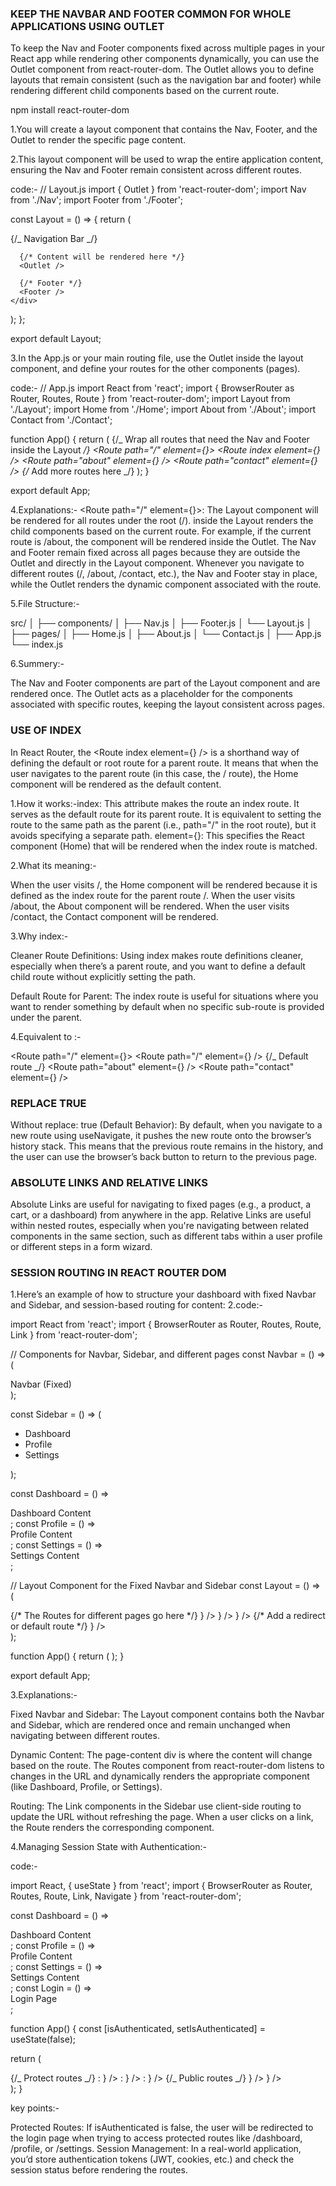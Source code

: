 ### KEEP THE NAVBAR AND FOOTER COMMON FOR WHOLE APPLICATIONS USING OUTLET

To keep the Nav and Footer components fixed across multiple pages in your React app while rendering other components dynamically, you can use the Outlet component from react-router-dom. The Outlet allows you to define layouts that remain consistent (such as the navigation bar and footer) while rendering different child components based on the current route.

npm install react-router-dom

1.You will create a layout component that contains the Nav, Footer, and the Outlet to render the specific page content.

2.This layout component will be used to wrap the entire application content, ensuring the Nav and Footer remain consistent across different routes.

code:-
// Layout.js
import { Outlet } from 'react-router-dom';
import Nav from './Nav';
import Footer from './Footer';

const Layout = () => {
return (

<div>
{/_ Navigation Bar _/}
<Nav />

      {/* Content will be rendered here */}
      <Outlet />

      {/* Footer */}
      <Footer />
    </div>

);
};

export default Layout;

3.In the App.js or your main routing file, use the Outlet inside the layout component, and define your routes for the other components (pages).

code:-
// App.js
import React from 'react';
import { BrowserRouter as Router, Routes, Route } from 'react-router-dom';
import Layout from './Layout';
import Home from './Home';
import About from './About';
import Contact from './Contact';

function App() {
return (
<Router>
<Routes>
{/_ Wrap all routes that need the Nav and Footer inside the Layout _/}
<Route path="/" element={<Layout />}>
<Route index element={<Home />} />
<Route path="about" element={<About />} />
<Route path="contact" element={<Contact />} />
{/_ Add more routes here _/}
</Route>
</Routes>
</Router>
);
}

export default App;

4.Explanations:-
<Route path="/" element={<Layout />}>: The Layout component will be rendered for all routes under the root (/).
<Outlet /> inside the Layout renders the child components based on the current route. For example, if the current route is /about, the <About /> component will be rendered inside the Outlet.
The Nav and Footer remain fixed across all pages because they are outside the Outlet and directly in the Layout component.
Whenever you navigate to different routes (/, /about, /contact, etc.), the Nav and Footer stay in place, while the Outlet renders the dynamic component associated with the route.

5.File Structure:-

src/
│
├── components/
│ ├── Nav.js
│ ├── Footer.js
│ └── Layout.js
│
├── pages/
│ ├── Home.js
│ ├── About.js
│ └── Contact.js
│
├── App.js
└── index.js

6.Summery:-

The Nav and Footer components are part of the Layout component and are rendered once.
The Outlet acts as a placeholder for the components associated with specific routes, keeping the layout consistent across pages.

### USE OF INDEX

In React Router, the <Route index element={<Home />} /> is a shorthand way of defining the default or root route for a parent route. It means that when the user navigates to the parent route (in this case, the / route), the Home component will be rendered as the default content.

1.How it works:-index: This attribute makes the route an index route. It serves as the default route for its parent route. It is equivalent to setting the route to the same path as the parent (i.e., path="/" in the root route), but it avoids specifying a separate path.
element={<Home />}: This specifies the React component (Home) that will be rendered when the index route is matched.

2.What its meaning:-

When the user visits /, the Home component will be rendered because it is defined as the index route for the parent route /.
When the user visits /about, the About component will be rendered.
When the user visits /contact, the Contact component will be rendered.

3.Why index:-

Cleaner Route Definitions: Using index makes route definitions cleaner, especially when there’s a parent route, and you want to define a default child route without explicitly setting the path.

Default Route for Parent: The index route is useful for situations where you want to render something by default when no specific sub-route is provided under the parent.

4.Equivalent to :-

<Route path="/" element={<Layout />}>
<Route path="/" element={<Home />} /> {/_ Default route _/}
<Route path="about" element={<About />} />
<Route path="contact" element={<Contact />} />
</Route>

### REPLACE TRUE

Without replace: true (Default Behavior):
By default, when you navigate to a new route using useNavigate, it pushes the new route onto the browser’s history stack. This means that the previous route remains in the history, and the user can use the browser’s back button to return to the previous page.

### ABSOLUTE LINKS AND RELATIVE LINKS

Absolute Links are useful for navigating to fixed pages (e.g., a product, a cart, or a dashboard) from anywhere in the app.
Relative Links are useful within nested routes, especially when you're navigating between related components in the same section, such as different tabs within a user profile or different steps in a form wizard.

### SESSION ROUTING IN REACT ROUTER DOM

1.Here’s an example of how to structure your dashboard with fixed Navbar and Sidebar, and session-based routing for content:
2.code:-

import React from 'react';
import { BrowserRouter as Router, Routes, Route, Link } from 'react-router-dom';

// Components for Navbar, Sidebar, and different pages
const Navbar = () => (

  <div className="navbar">Navbar (Fixed)</div>
);

const Sidebar = () => (

  <div className="sidebar">
    <ul>
      <li><Link to="/dashboard">Dashboard</Link></li>
      <li><Link to="/profile">Profile</Link></li>
      <li><Link to="/settings">Settings</Link></li>
    </ul>
  </div>
);

const Dashboard = () => <div>Dashboard Content</div>;
const Profile = () => <div>Profile Content</div>;
const Settings = () => <div>Settings Content</div>;

// Layout Component for the Fixed Navbar and Sidebar
const Layout = () => (

  <div className="layout">
    <Navbar />
    <div className="content">
      <Sidebar />
      <div className="page-content">
        {/* The Routes for different pages go here */}
        <Routes>
          <Route path="/dashboard" element={<Dashboard />} />
          <Route path="/profile" element={<Profile />} />
          <Route path="/settings" element={<Settings />} />
          {/* Add a redirect or default route */}
          <Route path="*" element={<Dashboard />} />
        </Routes>
      </div>
    </div>
  </div>
);

function App() {
return (
<Router>
<Layout />
</Router>
);
}

export default App;

3.Explanations:-

Fixed Navbar and Sidebar: The Layout component contains both the Navbar and Sidebar, which are rendered once and remain unchanged when navigating between different routes.

Dynamic Content: The page-content div is where the content will change based on the route. The Routes component from react-router-dom listens to changes in the URL and dynamically renders the appropriate component (like Dashboard, Profile, or Settings).

Routing: The Link components in the Sidebar use client-side routing to update the URL without refreshing the page. When a user clicks on a link, the Route renders the corresponding component.

4.Managing Session State with Authentication:-

code:-

import React, { useState } from 'react';
import { BrowserRouter as Router, Routes, Route, Link, Navigate } from 'react-router-dom';

const Dashboard = () => <div>Dashboard Content</div>;
const Profile = () => <div>Profile Content</div>;
const Settings = () => <div>Settings Content</div>;
const Login = () => <div>Login Page</div>;

function App() {
const [isAuthenticated, setIsAuthenticated] = useState(false);

return (
<Router>
<Navbar />
<Sidebar />

<div className="page-content">
<Routes>
{/_ Protect routes _/}
<Route path="/dashboard" element={isAuthenticated ? <Dashboard /> : <Navigate to="/login" />} />
<Route path="/profile" element={isAuthenticated ? <Profile /> : <Navigate to="/login" />} />
<Route path="/settings" element={isAuthenticated ? <Settings /> : <Navigate to="/login" />} />
{/_ Public routes _/}
<Route path="/login" element={<Login />} />
<Route path="\*" element={<Navigate to={isAuthenticated ? "/dashboard" : "/login"} />} />
</Routes>
</div>
</Router>
);
}

key points:-

Protected Routes: If isAuthenticated is false, the user will be redirected to the login page when trying to access protected routes like /dashboard, /profile, or /settings.
Session Management: In a real-world application, you’d store authentication tokens (JWT, cookies, etc.) and check the session status before rendering the routes.
